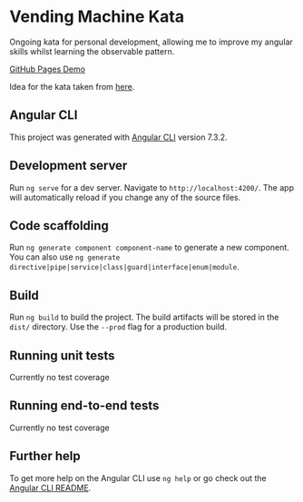 # Vending Machine Kata

Ongoing kata for personal development, allowing me to improve my angular skills whilst learning the observable pattern. 

[GitHub Pages Demo](https://jordanbowker.github.io/VendingMachine/)

Idea for the kata taken from [here](https://github.com/guyroyse/vending-machine-kata ).

## Angular CLI

This project was generated with [Angular CLI](https://github.com/angular/angular-cli) version 7.3.2.

## Development server

Run `ng serve` for a dev server. Navigate to `http://localhost:4200/`. The app will automatically reload if you change any of the source files.

## Code scaffolding

Run `ng generate component component-name` to generate a new component. You can also use `ng generate directive|pipe|service|class|guard|interface|enum|module`.

## Build

Run `ng build` to build the project. The build artifacts will be stored in the `dist/` directory. Use the `--prod` flag for a production build.

## Running unit tests

Currently no test coverage

## Running end-to-end tests

Currently no test coverage

## Further help

To get more help on the Angular CLI use `ng help` or go check out the [Angular CLI README](https://github.com/angular/angular-cli/blob/master/README.md).
